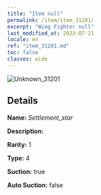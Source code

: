 ```yaml
---
title: "Item null"
permalink: /item/item_31201/
excerpt: "Wing Fighter null"
last_modified_at: 2023-07-21
locale: en
ref: "item_31201.md"
toc: false
classes: wide
---
```



 ![Unknown_31201](/images/item/Settlement_star_p.png)



## Details

 **Name:** *Settlement_star* 

 **Description:** 

 **Rarity:** 1 

 **Type:** 4 

 **Suction:** true 

 **Auto Suction:** false 


